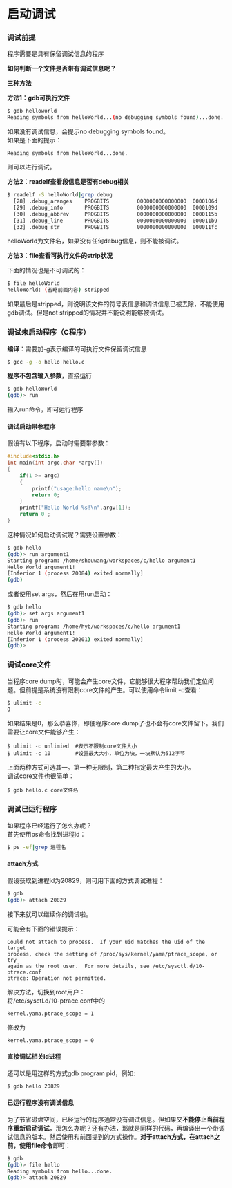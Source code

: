 # 启动调试

### 调试前提

程序需要是具有保留调试信息的程序

**如何判断一个文件是否带有调试信息呢？**

**三种方法**

**方法1：gdb可执行文件**

```bash
$ gdb helloworld
Reading symbols from helloWorld...(no debugging symbols found)...done.
```

如果没有调试信息，会提示no debugging symbols found。  
如果是下面的提示：

```text
Reading symbols from helloWorld...done.
```

则可以进行调试。

**方法2：readelf查看段信息是否有debug相关**

```bash
$ readelf -S helloWorld|grep debug
  [28] .debug_aranges    PROGBITS         0000000000000000  0000106d
  [29] .debug_info       PROGBITS         0000000000000000  0000109d
  [30] .debug_abbrev     PROGBITS         0000000000000000  0000115b
  [31] .debug_line       PROGBITS         0000000000000000  000011b9
  [32] .debug_str        PROGBITS         0000000000000000  000011fc
```

helloWorld为文件名，如果没有任何debug信息，则不能被调试。

**方法3：file查看可执行文件的strip状况**

下面的情况也是不可调试的：

```bash
$ file helloWorld
helloWorld: (省略前面内容) stripped
```

如果最后是stripped，则说明该文件的符号表信息和调试信息已被去除，不能使用gdb调试。但是not stripped的情况并不能说明能够被调试。

### **调试未启动程序（C程序）**

**编译**：需要加-g表示编译的可执行文件保留调试信息

```bash
$ gcc -g -o hello hello.c
```

**程序不包含输入参数**，直接运行

```bash
$ gdb helloWorld
(gdb)> run
```

输入run命令，即可运行程序

#### **调试启动带参程序**

假设有以下程序，启动时需要带参数：

```cpp
#include<stdio.h>
int main(int argc,char *argv[])
{
    if(1 >= argc)
    {
        printf("usage:hello name\n");
        return 0;
    }
    printf("Hello World %s!\n",argv[1]);
    return 0 ;
}
```

这种情况如何启动调试呢？需要设置参数：

```bash
$ gdb hello
(gdb)> run argument1
Starting program: /home/shouwang/workspaces/c/hello argument1
Hello World argument1!
[Inferior 1 (process 20084) exited normally]
(gdb)
```

或者使用set args，然后在用run启动：

```bash
$ gdb hello
(gdb)> set args argument1
(gdb)> run
Starting program: /home/hyb/workspaces/c/hello argument1
Hello World argument1!
[Inferior 1 (process 20201) exited normally]
(gdb)> 
```

### **调试core文件**

当程序core dump时，可能会产生core文件，它能够很大程序帮助我们定位问题。但前提是系统没有限制core文件的产生。可以使用命令limit -c查看：

```bash
$ ulimit -c
0
```

如果结果是0，那么恭喜你，即便程序core dump了也不会有core文件留下。我们需要让core文件能够产生：

```text
$ ulimit -c unlimied  #表示不限制core文件大小
$ ulimit -c 10        #设置最大大小，单位为块，一块默认为512字节
```

上面两种方式可选其一。第一种无限制，第二种指定最大产生的大小。  
调试core文件也很简单：

```text
$ gdb hello.c core文件名
```

### **调试已运行程序**

如果程序已经运行了怎么办呢？  
首先使用ps命令找到进程id：

```bash
$ ps -ef|grep 进程名
```

#### **attach方式**

假设获取到进程id为20829，则可用下面的方式调试进程：

```bash
$ gdb
(gdb)> attach 20829
```

接下来就可以继续你的调试啦。

可能会有下面的错误提示：

```text
Could not attach to process.  If your uid matches the uid of the target
process, check the setting of /proc/sys/kernel/yama/ptrace_scope, or try
again as the root user.  For more details, see /etc/sysctl.d/10-ptrace.conf
ptrace: Operation not permitted.
```

解决方法，切换到root用户：  
将/etc/sysctl.d/10-ptrace.conf中的

```text
kernel.yama.ptrace_scope = 1
```

修改为

```text
kernel.yama.ptrace_scope = 0
```

#### **直接调试相关id进程**

还可以是用这样的方式gdb program pid，例如:

```bash
$ gdb hello 20829  
```

#### **已运行程序没有调试信息**

为了节省磁盘空间，已经运行的程序通常没有调试信息。但如果又**不能停止当前程序重新启动调试**，那怎么办呢？还有办法，那就是同样的代码，再编译出一个带调试信息的版本。然后使用和前面提到的方式操作。**对于attach方式，在attach之前，使用file命令**即可：

```bash
$ gdb
(gdb)> file hello
Reading symbols from hello...done.
(gdb)> attach 20829
```

